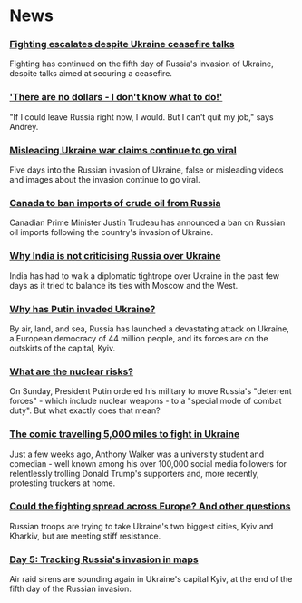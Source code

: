 # News
### [Fighting escalates despite Ukraine ceasefire talks](https://www.bbc.com/news/world-europe-60560465)
Fighting has continued on the fifth day of Russia's invasion of Ukraine, despite talks aimed at securing a ceasefire.
### ['There are no dollars - I don't know what to do!'](https://www.bbc.com/news/world-europe-60558731)
"If I could leave Russia right now, I would. But I can't quit my job," says Andrey.
### [Misleading Ukraine war claims continue to go viral](https://www.bbc.com/news/60554910)
Five days into the Russian invasion of Ukraine, false or misleading videos and images about the invasion continue to go viral.
### [Canada to ban imports of crude oil from Russia](https://www.bbc.com/news/business-60564781)
Canadian Prime Minister Justin Trudeau has announced a ban on Russian oil imports following the country's invasion of Ukraine. 
### [Why India is not criticising Russia over Ukraine](https://www.bbc.com/news/world-asia-india-60552273)
India has had to walk a diplomatic tightrope over Ukraine in the past few days as it tried to balance its ties with Moscow and the West.
### [Why has Putin invaded Ukraine?](https://www.bbc.com/news/world-europe-56720589)
By air, land, and sea, Russia has launched a devastating attack on Ukraine, a European democracy of 44 million people, and its forces are on the outskirts of the capital, Kyiv. 
### [What are the nuclear risks?](https://www.bbc.com/news/world-europe-60559574)
On Sunday, President Putin ordered his military to move Russia's "deterrent forces" - which include nuclear weapons - to a "special mode of combat duty". But what exactly does that mean?
### [The comic travelling 5,000 miles to fight in Ukraine](https://www.bbc.com/news/world-us-canada-60563278)
Just a few weeks ago, Anthony Walker was a university student and comedian - well known among his over 100,000 social media followers for relentlessly trolling Donald Trump's supporters and, more recently, protesting truckers at home.  
### [Could the fighting spread across Europe? And other questions](https://www.bbc.com/news/world-60560769)
Russian troops are trying to take Ukraine's two biggest cities, Kyiv and Kharkiv, but are meeting stiff resistance. 
### [Day 5: Tracking Russia's invasion in maps](https://www.bbc.com/news/world-europe-60506682)
Air raid sirens are sounding again in Ukraine's capital Kyiv, at the end of the fifth day of the Russian invasion. 
